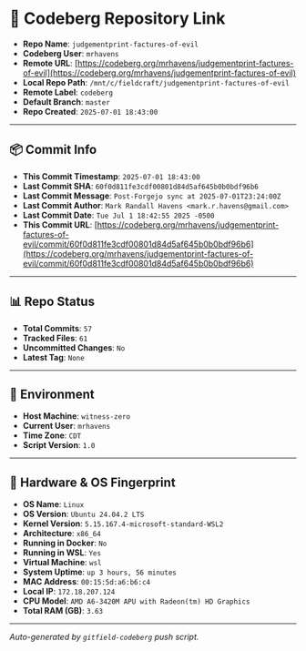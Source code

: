 # 🔗 Codeberg Repository Link

- **Repo Name**: `judgementprint-factures-of-evil`
- **Codeberg User**: `mrhavens`
- **Remote URL**: [https://codeberg.org/mrhavens/judgementprint-factures-of-evil](https://codeberg.org/mrhavens/judgementprint-factures-of-evil)
- **Local Repo Path**: `/mnt/c/fieldcraft/judgementprint-factures-of-evil`
- **Remote Label**: `codeberg`
- **Default Branch**: `master`
- **Repo Created**: `2025-07-01 18:43:00`

---

## 📦 Commit Info

- **This Commit Timestamp**: `2025-07-01 18:43:00`
- **Last Commit SHA**: `60f0d811fe3cdf00801d84d5af645b0b0bdf96b6`
- **Last Commit Message**: `Post-Forgejo sync at 2025-07-01T23:24:00Z`
- **Last Commit Author**: `Mark Randall Havens <mark.r.havens@gmail.com>`
- **Last Commit Date**: `Tue Jul 1 18:42:55 2025 -0500`
- **This Commit URL**: [https://codeberg.org/mrhavens/judgementprint-factures-of-evil/commit/60f0d811fe3cdf00801d84d5af645b0b0bdf96b6](https://codeberg.org/mrhavens/judgementprint-factures-of-evil/commit/60f0d811fe3cdf00801d84d5af645b0b0bdf96b6)

---

## 📊 Repo Status

- **Total Commits**: `57`
- **Tracked Files**: `61`
- **Uncommitted Changes**: `No`
- **Latest Tag**: `None`

---

## 🧭 Environment

- **Host Machine**: `witness-zero`
- **Current User**: `mrhavens`
- **Time Zone**: `CDT`
- **Script Version**: `1.0`

---

## 🧬 Hardware & OS Fingerprint

- **OS Name**: `Linux`
- **OS Version**: `Ubuntu 24.04.2 LTS`
- **Kernel Version**: `5.15.167.4-microsoft-standard-WSL2`
- **Architecture**: `x86_64`
- **Running in Docker**: `No`
- **Running in WSL**: `Yes`
- **Virtual Machine**: `wsl`
- **System Uptime**: `up 3 hours, 56 minutes`
- **MAC Address**: `00:15:5d:a6:b6:c4`
- **Local IP**: `172.18.207.124`
- **CPU Model**: `AMD A6-3420M APU with Radeon(tm) HD Graphics`
- **Total RAM (GB)**: `3.63`

---

_Auto-generated by `gitfield-codeberg` push script._
